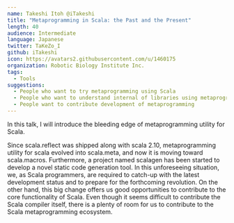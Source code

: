 ```yaml
---
name: Takeshi Itoh @iTakeshi
title: "Metaprogramming in Scala: the Past and the Present"
length: 40
audience: Intermediate
language: Japanese
twitter: TaKeZo_I
github: iTakeshi
icon: https://avatars2.githubusercontent.com/u/1460175
organization: Robotic Biology Institute Inc.
tags:
  - Tools
suggestions:
  - People who want to try metaprogramming using Scala
  - People who want to understand internal of libraries using metaprogramming
  - People want to contribute development of metaprogramming
---
```

In this talk, I will introduce the bleeding edge of metaprogramming utility
for Scala.

Since scala.reflect was shipped along with scala 2.10, metaprogramming
utility for scala evolved into scala.meta, and now it is moving toward
scala.macros. Furthermore, a project named scalagen has been started to
develop a novel static code generation tool.
In this unforeseeing situation, we, as Scala programmers, are required to
catch-up with the latest development status and to prepare for the
forthcoming revolution.
On the other hand, this big change offers us good opportunities to
contribute to the core functionality of Scala. Even though it seems
difficult to contribute the Scala compiler itself, there is a plenty of
room for us to contribute to the Scala metaprogramming ecosystem.
